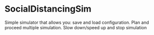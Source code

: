 # SocialDistancingSim
Simple simulator that allows you: save and load configuration. Plan and proceed multiple simulation.  Slow down/speed up and stop simulation

